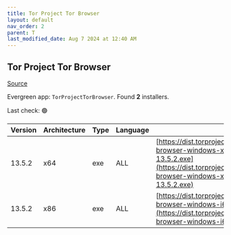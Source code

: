 ```yaml
---
title: Tor Project Tor Browser
layout: default
nav_order: 2
parent: T
last_modified_date: Aug 7 2024 at 12:40 AM
---
```


## Tor Project Tor Browser

[Source](https://www.torproject.org/)

Evergreen app: `TorProjectTorBrowser`. Found **2** installers.

Last check: 🟢

| Version | Architecture | Type | Language | URI                                                                                                                                                                                          |
| ------- | ------------ | ---- | -------- | -------------------------------------------------------------------------------------------------------------------------------------------------------------------------------------------- |
| 13.5.2  | x64          | exe  | ALL      | [https://dist.torproject.org/torbrowser/13.5.2/tor-browser-windows-x86_64-portable-13.5.2.exe](https://dist.torproject.org/torbrowser/13.5.2/tor-browser-windows-x86_64-portable-13.5.2.exe) |
| 13.5.2  | x86          | exe  | ALL      | [https://dist.torproject.org/torbrowser/13.5.2/tor-browser-windows-i686-portable-13.5.2.exe](https://dist.torproject.org/torbrowser/13.5.2/tor-browser-windows-i686-portable-13.5.2.exe)     |
